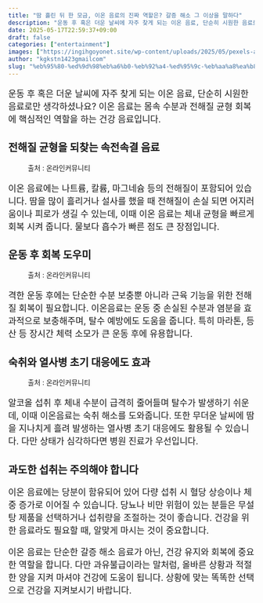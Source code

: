 ```yaml
---
title: "땀 흘린 뒤 한 모금, 이온 음료의 진짜 역할은? 갈증 해소 그 이상을 말하다"
description: "운동 후 혹은 더운 날씨에 자주 찾게 되는 이온 음료, 단순히 시원한 음료로만 생각하셨나요? 이온 음료는 몸속 수분과 전해질 균형 회복에 핵심적인 역할을 하는 건강 음료입니다."
date: 2025-05-17T22:59:37+09:00
draft: false
categories: ["entertainment"]
images: ["https://ingihgoyonet.site/wp-content/uploads/2025/05/pexels-airamdphoto-30731008-1-1024x683.jpg", "https://ingihgoyonet.site/wp-content/uploads/2025/05/pexels-victorfreitas-841130-1024x683.jpg", "https://ingihgoyonet.site/wp-content/uploads/2025/05/pexels-charlotte-may-5946607-1024x683.jpg"]
author: "kgkstn1423gmailcom"
slug: "%eb%95%80-%ed%9d%98%eb%a6%b0-%eb%92%a4-%ed%95%9c-%eb%aa%a8%ea%b8%88-%ec%9d%b4%ec%98%a8-%ec%9d%8c%eb%a3%8c%ec%9d%98-%ec%a7%84%ec%a7%9c-%ec%97%ad%ed%95%a0%ec%9d%80-%ea%b0%88%ec%a6%9d-%ed%95%b4"
---
```


<p style="font-size:18px">운동 후 혹은 더운 날씨에 자주 찾게 되는 이온 음료, 단순히 시원한 음료로만 생각하셨나요? 이온 음료는 몸속 수분과 전해질 균형 회복에 핵심적인 역할을 하는 건강 음료입니다.</p> <h2 >전해질 균형을 되찾는 속전속결 음료</h2> <figure ><img src="https://ingihgoyonet.site/wp-content/uploads/2025/05/pexels-airamdphoto-30731008-1-1024x683.jpg" alt="" style="aspect-ratio:16/9;object-fit:cover"/><figcaption >출처 : 온라인커뮤니티</figcaption></figure> <p style="font-size:18px">이온 음료에는 나트륨, 칼륨, 마그네슘 등의 전해질이 포함되어 있습니다. 땀을 많이 흘리거나 설사를 했을 때 전해질이 손실 되면 어지러움이나 피로가 생길 수 있는데, 이때 이온 음료는 체내 균형을 빠르게 회복 시켜 줍니다. 물보다 흡수가 빠른 점도 큰 장점입니다.</p> <h2 >운동 후 회복 도우미</h2> <figure ><img src="https://ingihgoyonet.site/wp-content/uploads/2025/05/pexels-victorfreitas-841130-1024x683.jpg" alt="" style="aspect-ratio:16/9;object-fit:cover"/><figcaption >출처 : 온라인커뮤니티</figcaption></figure> <p style="font-size:18px">격한 운동 후에는 단순한 수분 보충뿐 아니라 근육 기능을 위한 전해질 회복이 필요합니다. 이온음료는 운동 중 손실된 수분과 염분을 효과적으로 보충해주며, 탈수 예방에도 도움을 줍니다. 특히 마라톤, 등산 등 장시간 체력 소모가 큰 운동 후에 유용합니다.</p> <h2 >숙취와 열사병 초기 대응에도 효과</h2> <figure ><img src="https://ingihgoyonet.site/wp-content/uploads/2025/05/pexels-charlotte-may-5946607-1024x683.jpg" alt="" style="aspect-ratio:16/9;object-fit:cover"/><figcaption >출처 : 온라인커뮤니티</figcaption></figure> <p style="font-size:18px">알코올 섭취 후 체내 수분이 급격히 줄어들며 탈수가 발생하기 쉬운데, 이때 이온음료는 숙취 해소를 도와줍니다. 또한 무더운 날씨에 땀을 지나치게 흘려 발생하는 열사병 초기 대응에도 활용될 수 있습니다. 다만 상태가 심각하다면 병원 진료가 우선입니다.</p> <h2 >과도한 섭취는 주의해야 합니다</h2> <p style="font-size:18px">이온 음료에는 당분이 함유되어 있어 다량 섭취 시 혈당 상승이나 체중 증가로 이어질 수 있습니다. 당뇨나 비만 위험이 있는 분들은 무설탕 제품을 선택하거나 섭취량을 조절하는 것이 좋습니다. 건강을 위한 음료라도 필요할 때, 알맞게 마시는 것이 중요합니다.</p> <p style="font-size:18px">이온 음료는 단순한 갈증 해소 음료가 아닌, 건강 유지와 회복에 중요한 역할을 합니다. 다만 과유불급이라는 말처럼, 올바른 상황과 적절한 양을 지켜 마셔야 건강에 도움이 됩니다. 상황에 맞는 똑똑한 선택으로 건강을 지켜보시기 바랍니다.</p>